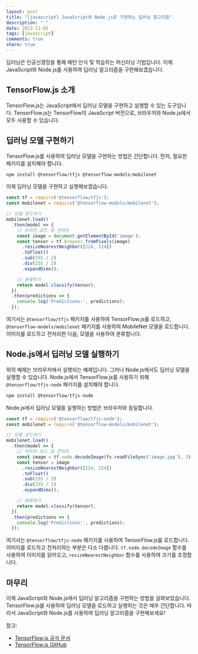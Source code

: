 ```yaml
---
layout: post
title: "[javascript] JavaScript와 Node.js로 구현하는 딥러닝 알고리즘"
description: " "
date: 2023-11-01
tags: [javascript]
comments: true
share: true
---
```


딥러닝은 인공신경망을 통해 패턴 인식 및 학습하는 머신러닝 기법입니다. 이제 JavaScript와 Node.js를 사용하여 딥러닝 알고리즘을 구현해보겠습니다.

## TensorFlow.js 소개

TensorFlow.js는 JavaScript에서 딥러닝 모델을 구현하고 실행할 수 있는 도구입니다. TensorFlow.js는 TensorFlow의 JavaScript 버전으로, 브라우저와 Node.js에서 모두 사용할 수 있습니다.

## 딥러닝 모델 구현하기

TensorFlow.js를 사용하여 딥러닝 모델을 구현하는 방법은 간단합니다. 먼저, 필요한 패키지를 설치해야 합니다.

```javascript
npm install @tensorflow/tfjs @tensorflow-models/mobilenet
```

이제 딥러닝 모델을 구현하고 실행해보겠습니다.

```javascript
const tf = require('@tensorflow/tfjs');
const mobilenet = require('@tensorflow-models/mobilenet');

// 모델 로드하기
mobilenet.load()
  .then(model => {
    // 이미지 로드 및 전처리
    const image = document.getElementById('image');
    const tensor = tf.browser.fromPixels(image)
      .resizeNearestNeighbor([224, 224])
      .toFloat()
      .sub(255 / 2)
      .div(255 / 2)
      .expandDims();

    // 분류하기
    return model.classify(tensor);
  })
  .then(predictions => {
    console.log('Predictions:', predictions);
  });
```

여기서는 `@tensorflow/tfjs` 패키지를 사용하여 TensorFlow.js를 로드하고, `@tensorflow-models/mobilenet` 패키지를 사용하여 MobileNet 모델을 로드합니다. 이미지를 로드하고 전처리한 다음, 모델을 사용하여 분류합니다.

## Node.js에서 딥러닝 모델 실행하기

위의 예제는 브라우저에서 실행되는 예제입니다. 그러나 Node.js에서도 딥러닝 모델을 실행할 수 있습니다. Node.js에서 TensorFlow.js를 사용하기 위해 `@tensorflow/tfjs-node` 패키지를 설치해야 합니다.

```javascript
npm install @tensorflow/tfjs-node
```

Node.js에서 딥러닝 모델을 실행하는 방법은 브라우저와 동일합니다.


```javascript
const tf = require('@tensorflow/tfjs-node');
const mobilenet = require('@tensorflow-models/mobilenet');

// 모델 로드하기
mobilenet.load()
  .then(model => {
    // 이미지 로드 및 전처리
    const image = tf.node.decodeImage(fs.readFileSync('image.jpg'), 3);
    const tensor = image
      .resizeNearestNeighbor([224, 224])
      .toFloat()
      .sub(255 / 2)
      .div(255 / 2)
      .expandDims();

    // 분류하기
    return model.classify(tensor);
  })
  .then(predictions => {
    console.log('Predictions:', predictions);
  });
```

여기서는 `@tensorflow/tfjs-node` 패키지를 사용하여 TensorFlow.js를 로드합니다. 이미지를 로드하고 전처리하는 부분은 다소 다릅니다. `tf.node.decodeImage` 함수를 사용하여 이미지를 읽어오고, `resizeNearestNeighbor` 함수를 사용하여 크기를 조정합니다.

## 마무리

이제 JavaScript와 Node.js에서 딥러닝 알고리즘을 구현하는 방법을 살펴보았습니다. TensorFlow.js를 사용하여 딥러닝 모델을 로드하고 실행하는 것은 매우 간단합니다. 따라서 JavaScript와 Node.js를 사용하여 딥러닝 알고리즘을 구현해보세요!

참고:  
- [TensorFlow.js 공식 문서](https://www.tensorflow.org/js)
- [TensorFlow.js GitHub](https://github.com/tensorflow/tfjs)